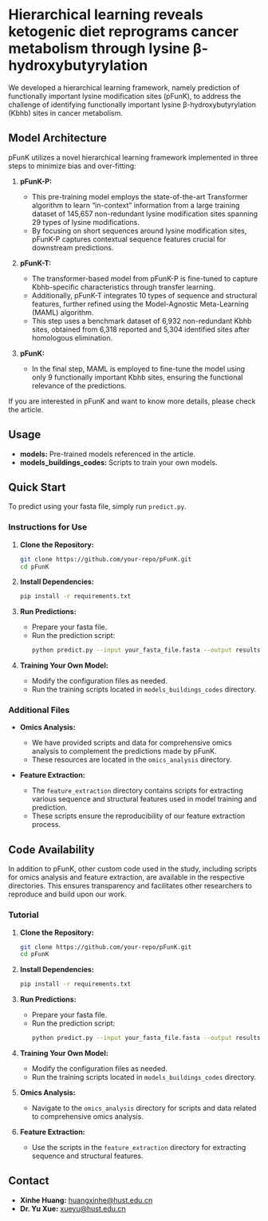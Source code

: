 # Hierarchical learning reveals ketogenic diet reprograms cancer metabolism through lysine β-hydroxybutyrylation

We developed a hierarchical learning framework, namely prediction of functionally important lysine modification sites (pFunK), to address the challenge of identifying functionally important lysine β-hydroxybutyrylation (Kbhb) sites in cancer metabolism.

## Model Architecture
pFunK utilizes a novel hierarchical learning framework implemented in three steps to minimize bias and over-fitting:

1. **pFunK-P:** 
    - This pre-training model employs the state-of-the-art Transformer algorithm to learn “in-context” information from a large training dataset of 145,657 non-redundant lysine modification sites spanning 29 types of lysine modifications.
    - By focusing on short sequences around lysine modification sites, pFunK-P captures contextual sequence features crucial for downstream predictions.

2. **pFunK-T:** 
    - The transformer-based model from pFunK-P is fine-tuned to capture Kbhb-specific characteristics through transfer learning.
    - Additionally, pFunK-T integrates 10 types of sequence and structural features, further refined using the Model-Agnostic Meta-Learning (MAML) algorithm.
    - This step uses a benchmark dataset of 6,932 non-redundant Kbhb sites, obtained from 6,318 reported and 5,304 identified sites after homologous elimination.

3. **pFunK:** 
    - In the final step, MAML is employed to fine-tune the model using only 9 functionally important Kbhb sites, ensuring the functional relevance of the predictions.

If you are interested in pFunK and want to know more details, please check the article.

## Usage
- **models:** Pre-trained models referenced in the article.
- **models_buildings_codes:** Scripts to train your own models.

## Quick Start
To predict using your fasta file, simply run `predict.py`.

### Instructions for Use
1. **Clone the Repository:**
    ```bash
    git clone https://github.com/your-repo/pFunK.git
    cd pFunK
    ```

2. **Install Dependencies:**
    ```bash
    pip install -r requirements.txt
    ```

3. **Run Predictions:**
    - Prepare your fasta file.
    - Run the prediction script:
      ```bash
      python predict.py --input your_fasta_file.fasta --output results.txt
      ```

4. **Training Your Own Model:**
    - Modify the configuration files as needed.
    - Run the training scripts located in `models_buildings_codes` directory.

### Additional Files
- **Omics Analysis:**
    - We have provided scripts and data for comprehensive omics analysis to complement the predictions made by pFunK.
    - These resources are located in the `omics_analysis` directory.

- **Feature Extraction:**
    - The `feature_extraction` directory contains scripts for extracting various sequence and structural features used in model training and prediction.
    - These scripts ensure the reproducibility of our feature extraction process.



## Code Availability
In addition to pFunK, other custom code used in the study, including scripts for omics analysis and feature extraction, are available in the respective directories. This ensures transparency and facilitates other researchers to reproduce and build upon our work.

### Tutorial
1. **Clone the Repository:**
    ```bash
    git clone https://github.com/your-repo/pFunK.git
    cd pFunK
    ```

2. **Install Dependencies:**
    ```bash
    pip install -r requirements.txt
    ```

3. **Run Predictions:**
    - Prepare your fasta file.
    - Run the prediction script:
      ```bash
      python predict.py --input your_fasta_file.fasta --output results.txt
      ```

4. **Training Your Own Model:**
    - Modify the configuration files as needed.
    - Run the training scripts located in `models_buildings_codes` directory.

5. **Omics Analysis:**
    - Navigate to the `omics_analysis` directory for scripts and data related to comprehensive omics analysis.

6. **Feature Extraction:**
    - Use the scripts in the `feature_extraction` directory for extracting sequence and structural features.


## Contact
- **Xinhe Huang:** huangxinhe@hust.edu.cn
- **Dr. Yu Xue:** xueyu@hust.edu.cn

